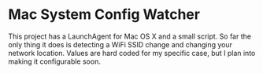 # Mac System Config Watcher #

This project has a LaunchAgent for Mac OS X and a small script. So far
the only thing it does is detecting a WiFi SSID change and changing
your network location. Values are hard coded for my specific case, but
I plan into making it configurable soon.
